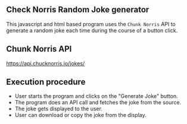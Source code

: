 ## Check Norris Random Joke generator

This javascript and html based program uses the ```Chunk Norris``` API to generate a random joke each time during the course of a button click.

## Chunk Norris API
https://api.chucknorris.io/jokes/

## Execution procedure
- User starts the program and clicks on the "Generate Joke" button.
- The program does an API call and fetches the joke from the source.
- The joke gets displayed to the user.
- User can download or copy the joke from the display.
